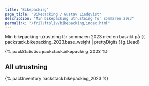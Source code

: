 ```yaml
---
title: "Bikepacking"
page_title: "Bikepacking / Gustav Lindqvist"
description: "Min bikepacking utrustning för sommaren 2023"
permalink: "/friluftsliv/bikepacking/index.html"
---
```


Min bikepacking-utrustning för sommaren 2023 med en basvikt på {{ packstack.bikepacking_2023.base_weight | prettyDigits }}g.{.lead}

{% packStatistics packstack.bikepacking_2023 %}

## All utrustning

{% packInventory packstack.bikepacking_2023 %}
